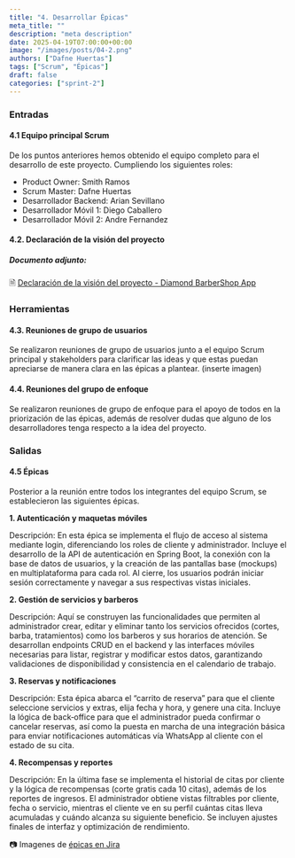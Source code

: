 ```yaml
---
title: "4. Desarrollar Épicas"
meta_title: ""
description: "meta description"
date: 2025-04-19T07:00:00+00:00
image: "/images/posts/04-2.png"
authors: ["Dafne Huertas"]
tags: ["Scrum", "Épicas"]
draft: false
categories: ["sprint-2"]
---
```

### Entradas

#### 4.1 Equipo principal Scrum

De los puntos anteriores hemos obtenido el equipo completo para el desarrollo de este proyecto. Cumpliendo los siguientes roles:

- Product Owner: Smith Ramos
- Scrum Master: Dafne Huertas
- Desarrollador Backend: Arian Sevillano
- Desarrollador Móvil 1: Diego Caballero
- Desarrollador Móvil 2: Andre Fernandez

#### 4.2. Declaración de la visión del proyecto

##### **Documento adjunto:**
 🗎 [Declaración de la visión del proyecto - Diamond BarberShop App](https://docs.google.com/document/d/10uRcqr6bJ-H-qqzbuojhRv3YDPEu_928QwsCWa_LyCU/edit?usp=sharing)

### Herramientas

#### 4.3. Reuniones de grupo de usuarios

Se realizaron reuniones de grupo de usuarios junto a el equipo Scrum principal y stakeholders para clarificar las ideas y que estas puedan apreciarse de manera clara en las épicas a plantear.
(inserte imagen)

#### 4.4. Reuniones del grupo de enfoque

Se realizaron reuniones de grupo de enfoque para el apoyo de todos en la priorización de las épicas, además de resolver dudas que alguno de los desarrolladores tenga respecto a la idea del proyecto.

### Salidas

#### 4.5 Épicas

Posterior a la reunión entre todos los integrantes del equipo Scrum, se establecieron las siguientes épicas.

**1. Autenticación y maquetas móviles**

Descripción: En esta épica se implementa el flujo de acceso al sistema mediante login, diferenciando los roles de cliente y administrador. Incluye el desarrollo de la API de autenticación en Spring Boot, la conexión con la base de datos de usuarios, y la creación de las pantallas base (mockups) en multiplataforma para cada rol. Al cierre, los usuarios podrán iniciar sesión correctamente y navegar a sus respectivas vistas iniciales.

**2. Gestión de servicios y barberos**

Descripción: Aquí se construyen las funcionalidades que permiten al administrador crear, editar y eliminar tanto los servicios ofrecidos (cortes, barba, tratamientos) como los barberos y sus horarios de atención. Se desarrollan endpoints CRUD en el backend y las interfaces móviles necesarias para listar, registrar y modificar estos datos, garantizando validaciones de disponibilidad y consistencia en el calendario de trabajo.

**3. Reservas y notificaciones**

Descripción: Esta épica abarca el “carrito de reserva” para que el cliente seleccione servicios y extras, elija fecha y hora, y genere una cita. Incluye la lógica de back‑office para que el administrador pueda confirmar o cancelar reservas, así como la puesta en marcha de una integración básica para enviar notificaciones automáticas vía WhatsApp al cliente con el estado de su cita.

**4. Recompensas y reportes**

Descripción: En la última fase se implementa el historial de citas por cliente y la lógica de recompensas (corte gratis cada 10 citas), además de los reportes de ingresos. El administrador obtiene vistas filtrables por cliente, fecha o servicio, mientras el cliente ve en su perfil cuántas citas lleva acumuladas y cuándo alcanza su siguiente beneficio. Se incluyen ajustes finales de interfaz y optimización de rendimiento.

 📷 Imagenes de [épicas en Jira](https://drive.google.com/file/d/1B-KF8Ogk_Un40hqgDYDLOOSm-vRAYFsX/view?usp=sharing)
